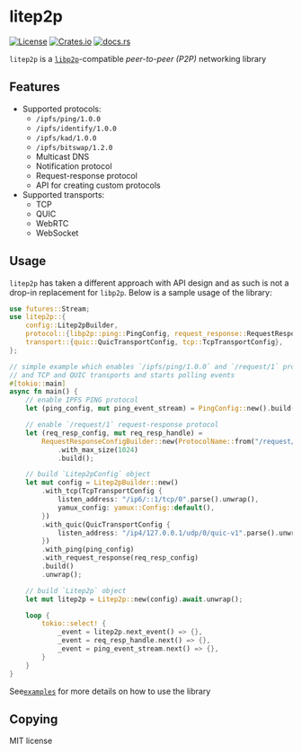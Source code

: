 # litep2p

[![License](https://img.shields.io/badge/License-MIT-blue.svg)](LICENSE) [![Crates.io](https://img.shields.io/crates/v/litep2p.svg)](https://crates.io/crates/litep2p) [![docs.rs](https://img.shields.io/docsrs/litep2p.svg)](https://docs.rs/litep2p/latest/litep2p/)

`litep2p` is a [`libp2p`](https://libp2p.io/)-compatible *peer-to-peer (P2P)* networking library

## Features

* Supported protocols:
  * `/ipfs/ping/1.0.0`
  * `/ipfs/identify/1.0.0`
  * `/ipfs/kad/1.0.0`
  * `/ipfs/bitswap/1.2.0`
  * Multicast DNS
  * Notification protocol
  * Request-response protocol
  * API for creating custom protocols 
* Supported transports:
  * TCP
  * QUIC
  * WebRTC
  * WebSocket

## Usage

`litep2p` has taken a different approach with API design and as such is not a drop-in replacement for `libp2p`. Below is a sample usage of the library:

```rust
use futures::Stream;
use litep2p::{
    config::Litep2pBuilder,
    protocol::{libp2p::ping::PingConfig, request_response::RequestResponseConfig},
    transport::{quic::QuicTransportConfig, tcp::TcpTransportConfig},
};

// simple example which enables `/ipfs/ping/1.0.0` and `/request/1` protocols
// and TCP and QUIC transports and starts polling events
#[tokio::main]
async fn main() {
    // enable IPFS PING protocol
    let (ping_config, mut ping_event_stream) = PingConfig::new().build().unwrap();

    // enable `/request/1` request-response protocol
    let (req_resp_config, mut req_resp_handle) =
        RequestResponseConfigBuilder::new(ProtocolName::from("/request/1"))
            .with_max_size(1024)
            .build();

    // build `Litep2pConfig` object
    let mut config = Litep2pBuilder::new()
        .with_tcp(TcpTransportConfig {
            listen_address: "/ip6/::1/tcp/0".parse().unwrap(),
            yamux_config: yamux::Config::default(),
        })
        .with_quic(QuicTransportConfig {
            listen_address: "/ip4/127.0.0.1/udp/0/quic-v1".parse().unwrap(),
        })
        .with_ping(ping_config)
        .with_request_response(req_resp_config)
        .build()
        .unwrap();

    // build `Litep2p` object
    let mut litep2p = Litep2p::new(config).await.unwrap();

    loop {
        tokio::select! {
            _event = litep2p.next_event() => {},
            _event = req_resp_handle.next() => {},
            _event = ping_event_stream.next() => {},
        }
    }
}
```

See[`examples`](https://github.com/altonen/lite2p/examples) for more details on how to use the library

## Copying

MIT license